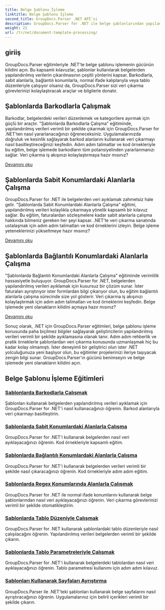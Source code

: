 ```yaml
---
title: Belge Şablonu İşleme
linktitle: Belge Şablonu İşleme
second_title: GroupDocs.Parser .NET API'si
description: GroupDocs.Parser for .NET ile belge şablonlarından yapılandırılmış verileri zahmetsizce çıkarın. Barkodlar, alanlar, normal ifadeler ve tablo düzenleriyle çalışmayı öğrenin.
weight: 22
url: /tr/net/document-template-processing/
---
```


## giriiş

GroupDocs.Parser eğitimleriyle .NET'te belge şablonu işlemenin gücünün kilidini açın. Bu kapsamlı kılavuzlar, şablonlar kullanılarak belgelerden yapılandırılmış verilerin çıkarılmasının çeşitli yönlerini kapsar. Barkodlarla, sabit alanlarla, bağlantılı konumlarla, normal ifade kalıplarıyla veya tablo düzenleriyle çalışıyor olsanız da, GroupDocs.Parser sizi veri çıkarma görevlerinizi kolaylaştıracak araçlar ve bilgilerle donatır.

## Şablonlarda Barkodlarla Çalışmak

Barkodlar, belgelerdeki verileri düzenlemek ve kategorilere ayırmak için güçlü bir araçtır. "Şablonlarda Barkodlarla Çalışma" eğitiminde, yapılandırılmış verileri verimli bir şekilde çıkarmak için GroupDocs.Parser for .NET'ten nasıl yararlanacağınızı öğreneceksiniz. Uygulamalarınızda doğruluk ve kesinlik sağlayarak barkod alanlarını kullanarak veri çıkarmayı nasıl basitleştireceğinizi keşfedin. Adım adım talimatlar ve kod örnekleriyle bu eğitim, belge işlemede barkodların tüm potansiyelinden yararlanmanızı sağlar. Veri çıkarma iş akışınızı kolaylaştırmaya hazır mısınız?

[Devamını oku](./working-with-barcodes-in-templates/)

## Şablonlarda Sabit Konumlardaki Alanlarla Çalışma

GroupDocs.Parser for .NET ile belgelerden veri ayıklamak zahmetsiz hale gelir. "Şablonlarda Sabit Konumlardaki Alanlarla Çalışma" eğitimi, yapılandırılmış verileri kolaylıkla çıkarmaya yönelik kapsamlı bir kılavuz sağlar. Bu eğitim, faturalardan sözleşmelere kadar sabit alanlarla çalışma hakkında bilmeniz gereken her şeyi kapsar. .NET'te veri çıkarma sanatında ustalaşmak için adım adım talimatları ve kod örneklerini izleyin. Belge işleme yeteneklerinizi yükseltmeye hazır mısınız?

[Devamını oku](./working-with-fields-at-fixed-positions-in-templates/)

## Şablonlarda Bağlantılı Konumlardaki Alanlarla Çalışma

"Şablonlarda Bağlantılı Konumlardaki Alanlarla Çalışma" eğitiminde verimlilik hassasiyetle buluşuyor. GroupDocs.Parser for .NET, belgelerden yapılandırılmış verileri ayıklamak için kusursuz bir çözüm sunar. İster faturaları ayrıştırıyor ister formlardan bilgi çıkarıyor olun, bu eğitim bağlantılı alanlarla çalışma sürecinde size yol gösterir. Veri çıkarma iş akışınızı kolaylaştırmak için adım adım talimatları ve kod örneklerini keşfedin. Belge işlemede yeni olanakların kilidini açmaya hazır mısınız?

[Devamını oku](./working-with-fields-at-linked-positions-in-templates/)

Sonuç olarak, .NET için GroupDocs.Parser eğitimleri, belge şablonu işleme konusunda paha biçilmez bilgiler sağlayarak geliştiricilerin yapılandırılmış verileri verimli bir şekilde ayıklamasına olanak tanır. Adım adım rehberlik ve pratik örneklerle şablonlardan veri çıkarma konusunda uzmanlaşmak hiç bu kadar kolay olmamıştı. İster deneyimli bir geliştirici olun ister .NET yolculuğunuza yeni başlıyor olun, bu eğitimler projelerinizi ileriye taşıyacak zengin bilgi sunar. GroupDocs.Parser'ın gücünü benimseyin ve belge işlemede yeni olanakların kilidini açın.

## Belge Şablonu İşleme Eğitimleri
### [Şablonlarda Barkodlarla Çalışmak](./working-with-barcodes-in-templates/)
Şablonları kullanarak belgelerden yapılandırılmış verileri ayıklamak için GroupDocs.Parser for .NET'i nasıl kullanacağınızı öğrenin. Barkod alanlarıyla veri çıkarmayı basitleştirin.
### [Şablonlarda Sabit Konumlardaki Alanlarla Çalışma](./working-with-fields-at-fixed-positions-in-templates/)
GroupDocs.Parser for .NET'i kullanarak belgelerden nasıl veri ayıklayacağınızı öğrenin. Kod örnekleriyle kapsamlı eğitim.
### [Şablonlarda Bağlantılı Konumlardaki Alanlarla Çalışma](./working-with-fields-at-linked-positions-in-templates/)
GroupDocs.Parser for .NET'i kullanarak belgelerden verileri verimli bir şekilde nasıl çıkaracağınızı öğrenin. Kod örnekleriyle adım adım eğitim.
### [Şablonlarda Regex Konumlarında Alanlarla Çalışmak](./working-with-fields-at-regex-positions-in-templates/)
GroupDocs.Parser for .NET ile normal ifade konumlarını kullanarak belge şablonlarından nasıl veri ayıklayacağınızı öğrenin. Veri çıkarma görevlerinizi verimli bir şekilde otomatikleştirin.
### [Şablonlarda Tablo Düzeniyle Çalışmak](./working-with-table-layout-in-templates/)
GroupDocs.Parser for .NET kullanarak şablonlardaki tablo düzenleriyle nasıl çalışılacağını öğrenin. Yapılandırılmış verileri belgelerden verimli bir şekilde çıkarın.
### [Şablonlarda Tablo Parametreleriyle Çalışmak](./working-with-table-parameters-in-templates/)
GroupDocs.Parser for .NET'i kullanarak belgelerdeki tablolardan nasıl veri ayıklayacağınızı öğrenin. Tablo parametresi kullanımı için adım adım kılavuz.
### [Şablonları Kullanarak Sayfaları Ayrıştırma](./parse-pages-using-templates/)
GroupDocs.Parser ile .NET'teki şablonları kullanarak belge sayfalarını nasıl ayrıştıracağınızı öğrenin. Uygulamalarınız için belirli içerikleri verimli bir şekilde çıkarın.